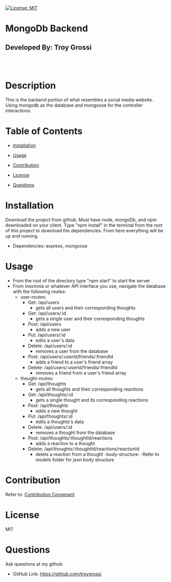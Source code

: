[![License: MIT](https://img.shields.io/badge/License-MIT-yellow.svg)](https://opensource.org/licenses/MIT)

# MongoDb Backend

## Developed By: Troy Grossi

</br>
</br>

# Description

This is the backend portion of what resembles a social media website. Using mongodb as the database and mongoose for the controller interactions.

# Table of Contents

- [Installation](#installation)

- [Usage](#usage)

- [Contribution](#contribution)

- [License](#license)

<!---->

- [Questions](#questions)

# Installation

Download the project from github. Must have node, mongoDb, and npm downloaded on your client. Type "npm install" in the terminal from the root of this project to download the dependencies. From here everything will be up and running.

- Dependencies: express, mongoose

# Usage

- From the root of the directory type "npm start" to start the server
- From insomnia or whatever API interface you use, navigate the database with the following routes:
    - user-routes:
        - Get: /api/users 
            - gets all users and their corresponding thoughts
        - Get: /api/users/:id 
            - gets a single user and their corresponding thoughts
        - Post: /api/users 
            - adds a new user
        - Put: /api/users/:id 
            - edits a user's data
        - Delete: /api/users/:id 
            - removes a user from the database
        - Post: /api/users/:userId/friends/:friendId 
            - adds a friend to a user's friend array
        - Delete: /api/users/:userId/friends/:friendId 
            - removes a friend from a user's friend array
    - thought-routes:
        - Get: /api/thoughts
            - gets all thoughts and their corresponding reactions
        - Get: /api/thoughts/:id
            - gets a single thought and its corresponding reactions
        - Post: /api/thoughts
            - adds a new thought
        - Put: /api/thoughts/:id
            - edits a thoughts's data
        - Delete: /api/users/:id    
            - removes a thought from the database
        - Post: /api/thoughts/:thoughtId/reactions
            - adds a reaction to a thought
        - Delete: /api/thoughts/:thoughtId/reactions/reactionId
            - delets a reaction from a thought
    -body-structure:
        -Refer to models folder for json body structure



# Contribution

Refer to:
[Contribution Convenant](https://www.contributor-covenant.org/version/2/0/code_of_conduct/code_of_conduct.md)

# License

MIT

# Questions

Ask questions at my github

- GitHub Link: https://github.com/troygrossi
